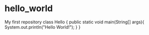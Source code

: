 # hello_world
My first repository 
class Hello {
    public static void main(String[] args){
      System.out.println("Hello World!");
    }
}
